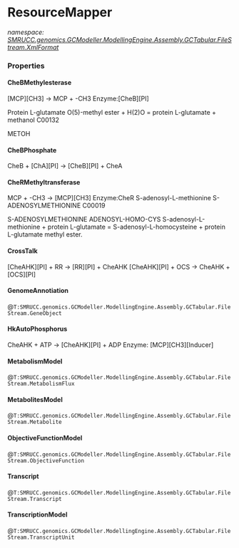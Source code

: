 ﻿# ResourceMapper
_namespace: [SMRUCC.genomics.GCModeller.ModellingEngine.Assembly.GCTabular.FileStream.XmlFormat](./index.md)_






### Properties

#### CheBMethylesterase
[MCP][CH3] -> MCP + -CH3 Enzyme:[CheB][PI]

 Protein L-glutamate O(5)-methyl ester + H(2)O = protein L-glutamate + methanol
 C00132

 METOH
#### CheBPhosphate
CheB + [ChA][PI] -> [CheB][PI] + CheA
#### CheRMethyltransferase
MCP + -CH3 -> [MCP][CH3] Enzyme:CheR
 S-adenosyl-L-methionine
 S-ADENOSYLMETHIONINE
 C00019

 S-ADENOSYLMETHIONINE ADENOSYL-HOMO-CYS
 S-adenosyl-L-methionine + protein L-glutamate = S-adenosyl-L-homocysteine + protein L-glutamate methyl ester.
#### CrossTalk
[CheAHK][PI] + RR -> [RR][PI] + CheAHK
 [CheAHK][PI] + OCS -> CheAHK + [OCS][PI]
#### GenomeAnnotiation
@``T:SMRUCC.genomics.GCModeller.ModellingEngine.Assembly.GCTabular.FileStream.GeneObject``
#### HkAutoPhosphorus
CheAHK + ATP -> [CheAHK][PI] + ADP Enzyme: [MCP][CH3][Inducer]
#### MetabolismModel
@``T:SMRUCC.genomics.GCModeller.ModellingEngine.Assembly.GCTabular.FileStream.MetabolismFlux``
#### MetabolitesModel
@``T:SMRUCC.genomics.GCModeller.ModellingEngine.Assembly.GCTabular.FileStream.Metabolite``
#### ObjectiveFunctionModel
@``T:SMRUCC.genomics.GCModeller.ModellingEngine.Assembly.GCTabular.FileStream.ObjectiveFunction``
#### Transcript
@``T:SMRUCC.genomics.GCModeller.ModellingEngine.Assembly.GCTabular.FileStream.Transcript``
#### TranscriptionModel
@``T:SMRUCC.genomics.GCModeller.ModellingEngine.Assembly.GCTabular.FileStream.TranscriptUnit``
